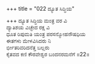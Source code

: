 +++
title = "022 ದ್ಯೂತ ಸಿದ್ಧಿಯ"

+++
ದ್ಯೂತ ಸಿದ್ಧಿಯ ಮಂತ್ರ ವರ ವಿ  
ದ್ಯಾತಿಶಯ ವಿಚ್ಛೇದ ರಕ್ಷ ವಿ  
ಧೂತ ರಿಪುಮತಿ ಯಂತ್ರ ಪರಸನ್ಮೋಹನೌಷಧಿಯ  
ಈತಗಳು ಮೇಳವಿಸಿದರು ನಿ  
ರ್ಭೀತರಿವರಿದನೆತ್ತ ಬಲ್ಲರು  
ಕೈತವದ ಕಣಿ ಕೌರವೇಶ್ವರ ಬಂದನರಮನೆಗೆ     ॥22॥